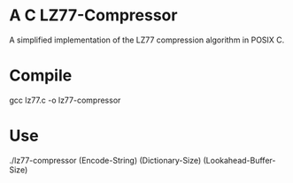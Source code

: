 A C LZ77-Compressor
===================

A simplified implementation of the LZ77 compression algorithm in POSIX C.

# Compile
gcc lz77.c -o lz77-compressor

# Use
./lz77-compressor (Encode-String) (Dictionary-Size) (Lookahead-Buffer-Size)
